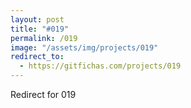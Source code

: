 ```yaml
---
layout: post
title: "#019"
permalink: /019
image: "/assets/img/projects/019"
redirect_to:
  - https://gitfichas.com/projects/019
---
```


Redirect for 019